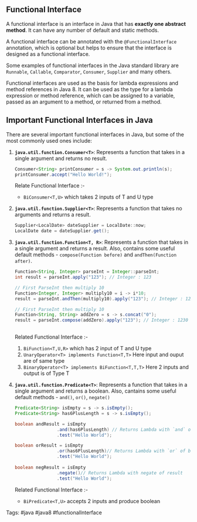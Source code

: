## Functional Interface

A functional interface is an interface in Java that has **exactly one abstract method**. It can have any number of default and static methods. 

A functional interface can be annotated with the `@FunctionalInterface` annotation, which is optional but helps to ensure that the interface is designed as a functional interface.

Some examples of functional interfaces in the Java standard library are `Runnable`, `Callable`, `Comparator`, `Consumer`, `Supplier` and many others.

Functional interfaces are used as the basis for lambda expressions and method references in Java 8. It can be used as the type for a lambda expression or method reference, which can be assigned to a variable, passed as an argument to a method, or returned from a method.

## Important Functional Interfaces in Java

There are several important functional interfaces in Java, but some of the most commonly used ones include:

1. **`java.util.function.Consumer<T>`**: Represents a function that takes in a single argument and returns no result.
    ```java
    Consumer<String> printConsumer = s -> System.out.println(s);
    printConsumer.accept("Hello World!");
    ```
    
    Relate Functional Interface :-
     - `BiConsumer<T,U>` which takes 2 inputs of T and U type

2. **`java.util.function.Supplier<T>`**: Represents a function that takes no arguments and returns a result.
    ```java
    Supplier<LocalDate> dateSupplier = LocalDate::now;
    LocalDate date = dateSupplier.get();
    ```
    
3. **`java.util.function.Function<T, R>`**: Represents a function that takes in a single argument and returns a result. Also, contains some useful default methods - `compose(Function before)` and `andThen(Function after)`.
    ```java
    Function<String, Integer> parseInt = Integer::parseInt;
    int result = parseInt.apply("123"); // Integer : 123

	// First ParseInt then multiply 10
    Function<Integer, Integer> multiply10 = i -> i*10;
    result = parseInt.andThen(multiply10).apply("123"); // Integer : 1230
    
    // First ParseInt then multiply 10
    Function<String, String> addZero = s -> s.concat("0");
    result = parseInt.compose(addZero).apply("123"); // Integer : 1230
     
    ```
    
    Related Functional Interface :-
	1. `BiFunction<T,U,R>` which has 2 input of T and U type
	2. `UnaryOperator<T> implements Function<T,T>` Here input and ouput are of same type
	3. `BinaryOperator<T> implements BiFunction<T,T,T>` Here 2 inputs and output is of Type T

4. **`java.util.function.Predicate<T>`**: Represents a function that takes in a single argument and returns a boolean. Also, cantains some useful default methods - `and()`, `or()`, `negate()`
    ```java
    Predicate<String> isEmpty = s -> s.isEmpty();
    Predicate<String> has6PlusLength = s -> s.isEmpty();
    
    boolean andResult = isEmpty
				    .and(has6PlusLength) // Returns Lambda with `and` of both
				    .test("Hello World");

	boolean orResult = isEmpty
				    .or(has6PlusLength)// Returns Lambda with `or` of both
				    .test("Hello World");
				    
	boolean negResult = isEmpty
				    .negate()// Returns Lambda with negate of result
				    .test("Hello World");

    ```
	
	Related Functional Interface :-
	- `BiPredicate<T,U>` accepts 2 inputs and produce boolean


Tags: #java #java8 #functionalInterface